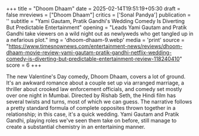 +++
title = "Dhoom Dhaam"
date = 2025-02-14T19:51:19+05:30
draft = false
mreviews = ["Dhoom Dhaam"]
critics = ['Sonal Pandya']
publication = ''
subtitle = "Yami Gautam, Pratik Gandhi's Wedding Comedy Is Diverting But Predictable Entertainment"
opening = "Leads Yami Gautam and Pratik Gandhi take viewers on a wild night out as newlyweds who get tangled up in a nefarious plot."
img = 'dhoom-dhaam-9.webp'
media = 'print'
source = "https://www.timesnownews.com/entertainment-news/reviews/dhoom-dhaam-movie-review-yami-gautam-pratik-gandhi-netflix-wedding-comedy-is-diverting-but-predictable-entertainment-review-118240410"
score = 6
+++

The new Valentine's Day comedy, Dhoom Dhaam, covers a lot of ground. It's an awkward romance about a couple set up via arranged marriage, a thriller about crooked law enforcement officials, and comedy set mostly over one night in Mumbai. Directed by Rishab Seth, the Hindi film has several twists and turns, most of which we can guess. The narrative follows a pretty standard formula of complete opposites thrown together in a relationship; in this case, it's a quick wedding. Yami Gautam and Pratik Gandhi, playing roles we've seen them take on before, still manage to create a substantial chemistry in an entertaining manner.
